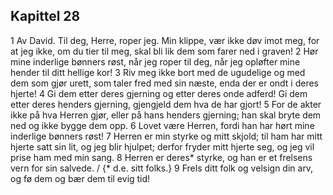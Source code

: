 ## Kapittel 28

1 Av David. Til deg, Herre, roper jeg. Min klippe, vær ikke døv imot meg, for at jeg ikke, om du tier til meg, skal bli lik dem som farer ned i graven!
2 Hør mine inderlige bønners røst, når jeg roper til deg, når jeg opløfter mine hender til ditt hellige kor!
3 Riv meg ikke bort med de ugudelige og med dem som gjør urett, som taler fred med sin næste, enda der er ondt i deres hjerte!
4 Gi dem etter deres gjerning og etter deres onde adferd! Gi dem etter deres henders gjerning, gjengjeld dem hva de har gjort!
5 For de akter ikke på hva Herren gjør, eller på hans henders gjerning; han skal bryte dem ned og ikke bygge dem opp.
6 Lovet være Herren, fordi han har hørt mine inderlige bønners røst!
7 Herren er min styrke og mitt skjold; til ham har mitt hjerte satt sin lit, og jeg blir hjulpet; derfor fryder mitt hjerte seg, og jeg vil prise ham med min sang.
8 Herren er deres* styrke, og han er et frelsens vern for sin salvede. / {* d.e. sitt folks.}
9 Frels ditt folk og velsign din arv, og fø dem og bær dem til evig tid!
